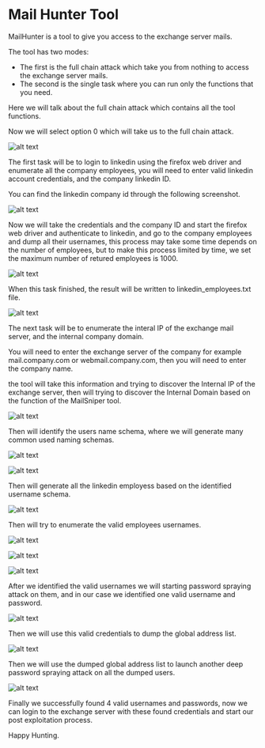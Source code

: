 # Mail Hunter Tool

MailHunter is a tool to give you access to the exchange server mails.

The tool has two modes:
  - The first is the full chain attack which take you from nothing to access the exchange server mails.
  - The second is the single task where you can run only the functions that you need.

Here we will talk about the full chain attack which contains all the tool functions.

Now we will select option 0 which will take us to the full chain attack.

![alt text](https://github.com/hassan0x/resources/raw/main/Screenshot_0.png?raw=true)

The first task will be to login to linkedin using the firefox web driver and enumerate all the company employees, you will need to enter valid linkedin account credentials, and the company linkedin ID.

You can find the linkedin company id through the following screenshot.

![alt text](https://github.com/hassan0x/resources/raw/main/Screenshot_13.png?raw=true)

Now we will take the credentials and the company ID and start the firefox web driver and authenticate to linkedin, and go to the company employees and dump all their usernames, this process may take some time depends on the number of employees, but to make this process limited by time, we set the maximum number of retured employees is 1000.

![alt text](https://github.com/hassan0x/resources/raw/main/Screenshot_1.png?raw=true)

When this task finished, the result will be written to linkedin_employees.txt file.

![alt text](https://github.com/hassan0x/resources/raw/main/Screenshot_2.png?raw=true)

The next task will be to enumerate the interal IP of the exchange mail server, and the internal company domain.

You will need to enter the exchange server of the company for example mail.company.com or webmail.company.com, then you will need to enter the company name.

the tool will take this information and trying to discover the Internal IP of the exchange server, then will trying to discover the Internal Domain based on the function of the MailSniper tool.

![alt text](https://github.com/hassan0x/resources/raw/main/Screenshot_3.png?raw=true)

Then will identify the users name schema, where we will generate many common used naming schemas.

![alt text](https://github.com/hassan0x/resources/raw/main/Screenshot_4.png?raw=true)

![alt text](https://github.com/hassan0x/resources/raw/main/Screenshot_5.png?raw=true)

Then will generate all the linkedin employess based on the identified username schema.

![alt text](https://github.com/hassan0x/resources/raw/main/Screenshot_6.png?raw=true)

Then will try to enumerate the valid employees usernames.

![alt text](https://github.com/hassan0x/resources/raw/main/Screenshot_7.png?raw=true)

![alt text](https://github.com/hassan0x/resources/raw/main/Screenshot_8.png?raw=true)

![alt text](https://github.com/hassan0x/resources/raw/main/Screenshot_9.png?raw=true)

After we identified the valid usernames we will starting password spraying attack on them, and in our case we identified one valid username and password.

![alt text](https://github.com/hassan0x/resources/raw/main/Screenshot_10.png?raw=true)

Then we will use this valid credentials to dump the global address list.

![alt text](https://github.com/hassan0x/resources/raw/main/Screenshot_11.png?raw=true)

Then we will use the dumped global address list to launch another deep password spraying attack on all the dumped users.

![alt text](https://github.com/hassan0x/resources/raw/main/Screenshot_12.png?raw=true)

Finally we successfully found 4 valid usernames and passwords, now we can login to the exchange server with these found credentials and start our post exploitation process.

Happy Hunting.
